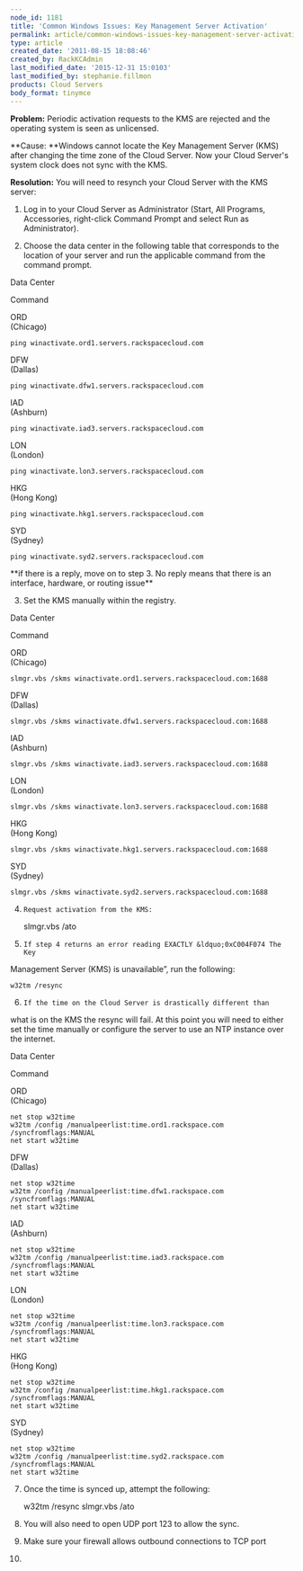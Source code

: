```yaml
---
node_id: 1181
title: 'Common Windows Issues: Key Management Server Activation'
permalink: article/common-windows-issues-key-management-server-activation
type: article
created_date: '2011-08-15 18:08:46'
created_by: RackKCAdmin
last_modified_date: '2015-12-31 15:0103'
last_modified_by: stephanie.fillmon
products: Cloud Servers
body_format: tinymce
---
```


**Problem:**  Periodic activation requests to the KMS are rejected and
the operating system is seen as unlicensed.

**Cause:  **Windows cannot locate the Key Management Server (KMS) after
changing the time zone of the Cloud Server.  Now your Cloud Server's
system clock does not sync with the KMS.

**Resolution:**  You will need to resynch your Cloud Server with the KMS
server:

1.  Log in to your Cloud Server as Administrator (Start, All Programs,
Accessories, right-click Command Prompt and select Run as
Administrator).

2.  Choose the data center in the following table that corresponds to
the location of your server and run the applicable command from the
command prompt.

Data Center

Command

ORD\
 (Chicago)

`ping winactivate.ord1.servers.rackspacecloud.com`

DFW\
 (Dallas)

`ping winactivate.dfw1.servers.rackspacecloud.com`

IAD\
 (Ashburn)

`ping winactivate.iad3.servers.rackspacecloud.com`

LON\
 (London)

`ping winactivate.lon3.servers.rackspacecloud.com`

HKG\
 (Hong Kong)

`ping winactivate.hkg1.servers.rackspacecloud.com`

SYD\
 (Sydney)

`ping winactivate.syd2.servers.rackspacecloud.com`

\*\*if there is a reply, move on to step 3.  No reply means that there
is an interface, hardware, or routing issue\*\*

3.  Set the KMS manually within the registry.

Data Center

Command

ORD\
 (Chicago)

`slmgr.vbs /skms winactivate.ord1.servers.rackspacecloud.com:1688`

DFW\
 (Dallas)

`slmgr.vbs /skms winactivate.dfw1.servers.rackspacecloud.com:1688`

IAD\
 (Ashburn)

`slmgr.vbs /skms winactivate.iad3.servers.rackspacecloud.com:1688`

LON\
 (London)

`slmgr.vbs /skms winactivate.lon3.servers.rackspacecloud.com:1688`

HKG\
 (Hong Kong)

`slmgr.vbs /skms winactivate.hkg1.servers.rackspacecloud.com:1688`

SYD\
 (Sydney)

`slmgr.vbs /skms winactivate.syd2.servers.rackspacecloud.com:1688`

4.     Request activation from the KMS:

    slmgr.vbs /ato

5.     If step 4 returns an error reading EXACTLY &ldquo;0xC004F074 The Key
Management Server (KMS) is unavailable&rdquo;, run the following:

    w32tm /resync

6.     If the time on the Cloud Server is drastically different than
what is on the KMS the resync will fail.  At this point you will need to
either set the time manually or configure the server to use an NTP
instance over the internet. 

Data Center

Command

ORD\
 (Chicago)

    net stop w32time 
    w32tm /config /manualpeerlist:time.ord1.rackspace.com /syncfromflags:MANUAL
    net start w32time

DFW\
 (Dallas)

    net stop w32time 
    w32tm /config /manualpeerlist:time.dfw1.rackspace.com /syncfromflags:MANUAL
    net start w32time

IAD\
 (Ashburn)

    net stop w32time 
    w32tm /config /manualpeerlist:time.iad3.rackspace.com /syncfromflags:MANUAL
    net start w32time

LON\
 (London)

    net stop w32time 
    w32tm /config /manualpeerlist:time.lon3.rackspace.com /syncfromflags:MANUAL
    net start w32time

HKG\
 (Hong Kong)

    net stop w32time 
    w32tm /config /manualpeerlist:time.hkg1.rackspace.com /syncfromflags:MANUAL
    net start w32time

SYD\
 (Sydney)

    net stop w32time 
    w32tm /config /manualpeerlist:time.syd2.rackspace.com /syncfromflags:MANUAL
    net start w32time

7.  Once the time is synced up, attempt the following:

    w32tm /resync
    slmgr.vbs /ato

8.  You will also need to open UDP port 123 to allow the sync.  

9.  Make sure your firewall allows outbound connections to TCP port
1688. 

